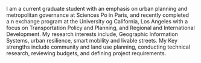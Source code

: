 I am a current graduate student with an emphasis on urban planning and metropolitan governance at Sciences Po in Paris, and recently completed a.n exchange program at the University og California, Los Angeles with a focus on Transportation Policy and Planning, and Regional and International Development. My research interests include, Geographic Information Systems, urban resilience, smart mobility and livable streets. My Key strengths include community and land use planning, conducting technical research, reviewing budgets, and defining project requirements. 

<!---
kwameadufah/kwameadufah is a ✨ special ✨ repository because its `README.md` (this file) appears on your GitHub profile.
You can click the Preview link to take a look at your changes.
--->
